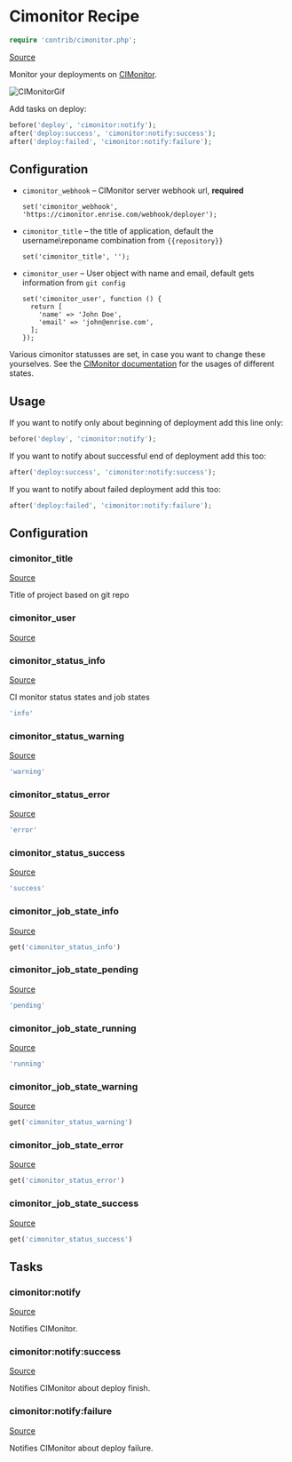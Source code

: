 <!-- DO NOT EDIT THIS FILE! -->
<!-- Instead edit contrib/cimonitor.php -->
<!-- Then run bin/docgen -->

# Cimonitor Recipe

```php
require 'contrib/cimonitor.php';
```

[Source](/contrib/cimonitor.php)



Monitor your deployments on [CIMonitor](https://github.com/CIMonitor/CIMonitor).

![CIMonitorGif](https://www.steefmin.xyz/deployer-example.gif)


Add tasks on deploy:

```php
before('deploy', 'cimonitor:notify');
after('deploy:success', 'cimonitor:notify:success');
after('deploy:failed', 'cimonitor:notify:failure');
```

## Configuration

- `cimonitor_webhook` – CIMonitor server webhook url, **required**
  ```
  set('cimonitor_webhook', 'https://cimonitor.enrise.com/webhook/deployer');
  ```
- `cimonitor_title` – the title of application, default the username\reponame combination from `{{repository}}`
  ```
  set('cimonitor_title', '');
  ```
- `cimonitor_user` – User object with name and email, default gets information from `git config`
  ```
  set('cimonitor_user', function () {
    return [
      'name' => 'John Doe',
      'email' => 'john@enrise.com',
    ];
  });
  ```

Various cimonitor statusses are set, in case you want to change these yourselves. See the [CIMonitor documentation](https://cimonitor.readthedocs.io/en/latest/) for the usages of different states.

## Usage

If you want to notify only about beginning of deployment add this line only:

```php
before('deploy', 'cimonitor:notify');
```

If you want to notify about successful end of deployment add this too:

```php
after('deploy:success', 'cimonitor:notify:success');
```

If you want to notify about failed deployment add this too:

```php
after('deploy:failed', 'cimonitor:notify:failure');
```


## Configuration
### cimonitor_title
[Source](https://github.com/deployphp/deployer/blob/master/contrib/cimonitor.php#L63)

Title of project based on git repo



### cimonitor_user
[Source](https://github.com/deployphp/deployer/blob/master/contrib/cimonitor.php#L68)





### cimonitor_status_info
[Source](https://github.com/deployphp/deployer/blob/master/contrib/cimonitor.php#L76)

CI monitor status states and job states

```php title="Default value"
'info'
```


### cimonitor_status_warning
[Source](https://github.com/deployphp/deployer/blob/master/contrib/cimonitor.php#L77)



```php title="Default value"
'warning'
```


### cimonitor_status_error
[Source](https://github.com/deployphp/deployer/blob/master/contrib/cimonitor.php#L78)



```php title="Default value"
'error'
```


### cimonitor_status_success
[Source](https://github.com/deployphp/deployer/blob/master/contrib/cimonitor.php#L79)



```php title="Default value"
'success'
```


### cimonitor_job_state_info
[Source](https://github.com/deployphp/deployer/blob/master/contrib/cimonitor.php#L80)



```php title="Default value"
get('cimonitor_status_info')
```


### cimonitor_job_state_pending
[Source](https://github.com/deployphp/deployer/blob/master/contrib/cimonitor.php#L81)



```php title="Default value"
'pending'
```


### cimonitor_job_state_running
[Source](https://github.com/deployphp/deployer/blob/master/contrib/cimonitor.php#L82)



```php title="Default value"
'running'
```


### cimonitor_job_state_warning
[Source](https://github.com/deployphp/deployer/blob/master/contrib/cimonitor.php#L83)



```php title="Default value"
get('cimonitor_status_warning')
```


### cimonitor_job_state_error
[Source](https://github.com/deployphp/deployer/blob/master/contrib/cimonitor.php#L84)



```php title="Default value"
get('cimonitor_status_error')
```


### cimonitor_job_state_success
[Source](https://github.com/deployphp/deployer/blob/master/contrib/cimonitor.php#L85)



```php title="Default value"
get('cimonitor_status_success')
```



## Tasks

### cimonitor:notify
[Source](https://github.com/deployphp/deployer/blob/master/contrib/cimonitor.php#L88)

Notifies CIMonitor.




### cimonitor:notify:success
[Source](https://github.com/deployphp/deployer/blob/master/contrib/cimonitor.php#L114)

Notifies CIMonitor about deploy finish.




### cimonitor:notify:failure
[Source](https://github.com/deployphp/deployer/blob/master/contrib/cimonitor.php#L142)

Notifies CIMonitor about deploy failure.




